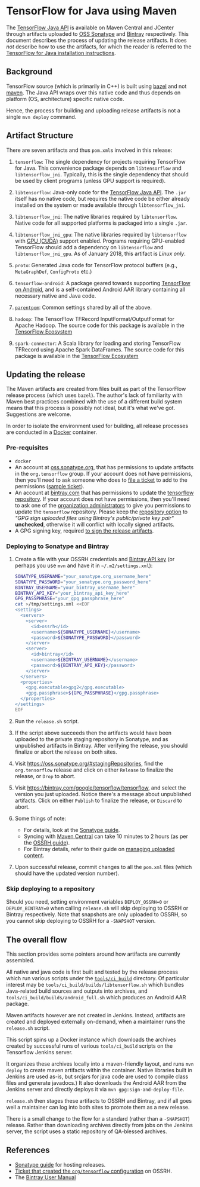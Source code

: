 # TensorFlow for Java using Maven

The
[TensorFlow Java API](https://www.tensorflow.org/api_docs/java/reference/org/tensorflow/package-summary)
is available on Maven Central and JCenter through artifacts uploaded to
[OSS Sonatype](https://oss.sonatype.org/content/repositories/releases/org/tensorflow/) and
[Bintray](https://bintray.com/google/tensorflow/tensorflow) respectively. This
document describes the process of updating the release artifacts. It does _not_
describe how to use the artifacts, for which the reader is referred to
the
[TensorFlow for Java installation instructions](https://www.tensorflow.org/code/tensorflow/java/README.md).

## Background

TensorFlow source (which is primarily in C++) is built using
[bazel](https://bazel.build) and not [maven](https://maven.apache.org/).  The
Java API wraps over this native code and thus depends on platform (OS,
architecture) specific native code.

Hence, the process for building and uploading release artifacts is not a single
`mvn deploy` command.

## Artifact Structure

There are seven artifacts and thus `pom.xml`s involved in this release:

1.  `tensorflow`: The single dependency for projects requiring TensorFlow for
    Java. This convenience package depends on `libtensorflow` and
    `libtensorflow_jni`. Typically, this is the single dependency that should
    be used by client programs (unless GPU support is required).

2.  `libtensorflow`: Java-only code for the [TensorFlow Java API](https://www.tensorflow.org/api_docs/java/reference/org/tensorflow/package-summary).
    The `.jar` itself has no native code, but requires the native code be either
    already installed on the system or made available through
    `libtensorflow_jni`.

3.  `libtensorflow_jni`: The native libraries required by `libtensorflow`.
    Native code for all supported platforms is packaged into a single `.jar`.

4.  `libtensorflow_jni_gpu`: The native libraries required by `libtensorflow`
    with [GPU (CUDA)](https://developer.nvidia.com/cuda-gpus) support enabled. Programs requiring GPU-enabled TensorFlow
    should add a dependency on `libtensorflow` and `libtensorflow_jni_gpu`.
    As of January 2018, this artifact is *Linux only*.

5.  `proto`: Generated Java code for TensorFlow protocol buffers
    (e.g., `MetaGraphDef`, `ConfigProto` etc.)

6. `tensorflow-android`: A package geared towards
    supporting [TensorFlow on Android](../../contrib/android/README.md), and is
    a self-contained Android AAR library containing all necessary native and
    Java code.

7.  [`parentpom`](https://maven.apache.org/pom/index.html): Common settings
    shared by all of the above.

8. `hadoop`: The TensorFlow TFRecord InputFormat/OutputFormat for Apache Hadoop.
    The source code for this package is available in the [TensorFlow Ecosystem](https://github.com/tensorflow/ecosystem/tree/master/hadoop)

9. `spark-connector`: A Scala library for loading and storing TensorFlow TFRecord
    using Apache Spark DataFrames. The source code for this package is available
    in the [TensorFlow Ecosystem](https://github.com/tensorflow/ecosystem/tree/master/spark/spark-tensorflow-connector)

## Updating the release

The Maven artifacts are created from files built as part of the TensorFlow
release process (which uses `bazel`). The author's lack of familiarity with
Maven best practices combined with the use of a different build system means
that this process is possibly not ideal, but it's what we've got.  Suggestions
are welcome.

In order to isolate the environment used for building, all release processes are
conducted in a [Docker](https://www.docker.com) container.

### Pre-requisites

-   `docker`
-   An account at [oss.sonatype.org](https://oss.sonatype.org/), that has
    permissions to update artifacts in the `org.tensorflow` group. If your
    account does not have permissions, then you'll need to ask someone who does
    to [file a ticket](https://issues.sonatype.org/) to add to the permissions
    ([sample ticket](https://issues.sonatype.org/browse/MVNCENTRAL-1637)).
-   An account at [bintray.com](https://bintray.com) that has permissions to
    update the [tensorflow repository](https://bintray.com/google/tensorflow).
    If your account does not have permissions, then you'll need to ask one of
    the [organization administrators](https://bintray.com/google) to give you
    permissions to update the `tensorflow` repository. Please keep the
    [repository option](https://bintray.com/google/tensorflow/edit?tab=general)
    to *"GPG sign uploaded files using Bintray's public/private key pair"*
    **unchecked**, otherwise it will conflict with locally signed artifacts.
-   A GPG signing key, required
    [to sign the release artifacts](http://central.sonatype.org/pages/apache-maven.html#gpg-signed-components).

### Deploying to Sonatype and Bintray

1.  Create a file with your OSSRH credentials and
    [Bintray API key](https://bintray.com/docs/usermanual/interacting/interacting_interacting.html#anchorAPIKEY)
    (or perhaps you use `mvn` and have it in `~/.m2/settings.xml`):

    ```sh
    SONATYPE_USERNAME="your_sonatype.org_username_here"
    SONATYPE_PASSWORD="your_sonatype.org_password_here"
    BINTRAY_USERNAME="your_bintray_username_here"
    BINTRAY_API_KEY="your_bintray_api_key_here"
    GPG_PASSPHRASE="your_gpg_passphrase_here"
    cat >/tmp/settings.xml <<EOF
    <settings>
      <servers>
        <server>
          <id>ossrh</id>
          <username>${SONATYPE_USERNAME}</username>
          <password>${SONATYPE_PASSWORD}</password>
        </server>
        <server>
          <id>bintray</id>
          <username>${BINTRAY_USERNAME}</username>
          <password>${BINTRAY_API_KEY}</password>
        </server>
      </servers>
      <properties>
        <gpg.executable>gpg2</gpg.executable>
        <gpg.passphrase>${GPG_PASSPHRASE}</gpg.passphrase>
      </properties>
    </settings>
    EOF
    ```

2.  Run the `release.sh` script.

3.  If the script above succeeds then the artifacts would have been uploaded to
    the private staging repository in Sonatype, and as unpublished artifacts in
    Bintray. After verifying the release, you should finalize or abort the
    release on both sites.

4.  Visit https://oss.sonatype.org/#stagingRepositories, find the `org.tensorflow`
    release and click on either `Release` to finalize the release, or `Drop` to
    abort.

5.  Visit https://bintray.com/google/tensorflow/tensorflow, and select the
    version you just uploaded. Notice there's a message about unpublished
    artifacts. Click on either `Publish` to finalize the release, or `Discard`
    to abort.

6.  Some things of note:
    - For details, look at the [Sonatype guide](http://central.sonatype.org/pages/releasing-the-deployment.html).
    - Syncing with [Maven Central](http://repo1.maven.org/maven2/org/tensorflow/)
      can take 10 minutes to 2 hours (as per the [OSSRH
      guide](http://central.sonatype.org/pages/ossrh-guide.html#releasing-to-central)).
    - For Bintray details, refer to their guide on
      [managing uploaded content](https://bintray.com/docs/usermanual/uploads/uploads_managinguploadedcontent.html#_publishing).

7.  Upon successful release, commit changes to all the `pom.xml` files
    (which should have the updated version number).

### Skip deploying to a repository

Should you need, setting environment variables `DEPLOY_OSSRH=0` or
`DEPLOY_BINTRAY=0` when calling `release.sh` will skip deploying to OSSRH or
Bintray respectively. Note that snapshots are only uploaded to OSSRH, so you
cannot skip deploying to OSSRH for a `-SNAPSHOT` version.

## The overall flow

This section provides some pointers around how artifacts are currently
assembled.

All native and java code is first built and tested by the release process
which run various scripts under the [`tools/ci_build`](../../tools/ci_build/)
directory. Of particular interest may be
`tools/ci_build/builds/libtensorflow.sh` which bundles Java-related build
sources and outputs into archives, and `tools/ci_build/builds/android_full.sh`
which produces an Android AAR package.

Maven artifacts however are not created in Jenkins. Instead, artifacts are
created and deployed externally on-demand, when a maintainer runs the
`release.sh` script.

This script spins up a Docker instance which downloads the archives created by
successful runs of various `tools/ci_build` scripts on the Tensorflow Jenkins
server.

It organizes these archives locally into a maven-friendly layout, and runs `mvn
deploy` to create maven artifacts within the container. Native libraries built
in Jenkins are used as-is, but srcjars for java code are used to compile class
files and generate javadocs.) It also downloads the Android AAR from the Jenkins
server and directly deploys it via `mvn gpg:sign-and-deploy-file`.

`release.sh` then stages these artifacts to OSSRH and Bintray, and if all goes
well a maintainer can log into both sites to promote them as a new release.

There is a small change to the flow for a standard (rather than a `-SNAPSHOT`)
release. Rather than downloading archives directly from jobs on the Jenkins
server, the script uses a static repository of QA-blessed archives.

## References

-   [Sonatype guide](http://central.sonatype.org/pages/ossrh-guide.html) for
    hosting releases.
-   [Ticket that created the `org/tensorflow` configuration](https://issues.sonatype.org/browse/OSSRH-28072) on OSSRH.
-   The [Bintray User Manual](https://bintray.com/docs/usermanual/index.html)
